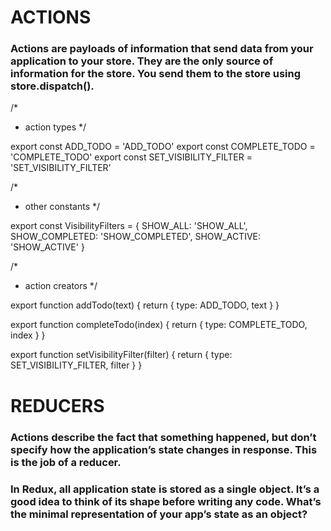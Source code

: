 # ACTIONS

### Actions are payloads of information that send data from your application to your store. They are the only source of information for the store. You send them to the store using store.dispatch().

/*
 * action types
 */

export const ADD_TODO = 'ADD_TODO'
export const COMPLETE_TODO = 'COMPLETE_TODO'
export const SET_VISIBILITY_FILTER = 'SET_VISIBILITY_FILTER'

/*
 * other constants
 */

export const VisibilityFilters = {
  SHOW_ALL: 'SHOW_ALL',
  SHOW_COMPLETED: 'SHOW_COMPLETED',
  SHOW_ACTIVE: 'SHOW_ACTIVE'
}

/*
 * action creators
 */

export function addTodo(text) {
  return { type: ADD_TODO, text }
}

export function completeTodo(index) {
  return { type: COMPLETE_TODO, index }
}

export function setVisibilityFilter(filter) {
  return { type: SET_VISIBILITY_FILTER, filter }
}

# REDUCERS

### Actions describe the fact that something happened, but don’t specify how the application’s state changes in response. This is the job of a reducer.
### In Redux, all application state is stored as a single object. It’s a good idea to think of its shape before writing any code. What’s the minimal representation of your app’s state as an object?
























